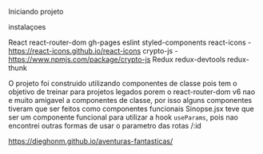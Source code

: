 Iniciando projeto

instalaçoes 

React
react-router-dom
gh-pages
eslint
styled-components
react-icons - https://react-icons.github.io/react-icons
crypto-js - https://www.npmjs.com/package/crypto-js
Redux
redux-devtools
redux-thunk

O projeto foi construido utilizando componentes de classe pois tem o objetivo de treinar para projetos legados
porem o react-router-dom v6 nao e muito amigavel a componentes de classe, por isso alguns componentes tiveram que ser
feitos como componentes funcionais
Sinopse.jsx teve que ser um componente funcional para utilizar a hook `useParams`, pois nao encontrei outras formas de 
usar o parametro das rotas /:id





https://dieghonm.github.io/aventuras-fantasticas/
